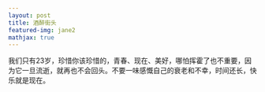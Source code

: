 ```yaml
---
layout: post
title: 酒醉街头
featured-img: jane2
mathjax: true
---
```


我们只有23岁，珍惜你该珍惜的，青春、现在、美好，哪怕挥霍了也不重要，因为它一旦流逝，就再也不会回头。不要一味感慨自己的衰老和不幸，时间还长，快乐就是现在。